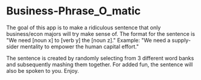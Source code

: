 # Business-Phrase_O_matic
The goal of this app is to make a ridiculous sentence that only business/econ majors will try make sense of.
The format for the sentence is "We need [noun x] to [verb y] the [noun z]."
Example: "We need a supply-sider mentality to empower the human capital effort."

The sentence is created by randomly selecting from 3 different word banks and subsequently mashing them together. 
For added fun, the sentence will also be spoken to you.
Enjoy.

